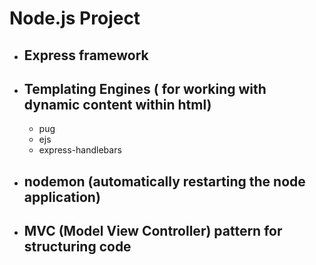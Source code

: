 # Node.js Project

* ## Express framework

* ## Templating Engines ( for working with dynamic content within html)
  * pug
  * ejs
  * express-handlebars
  
* ## nodemon (automatically restarting the node application)

* ## MVC (Model View Controller) pattern for structuring code
